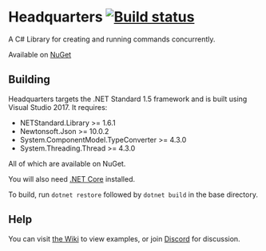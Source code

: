 # Headquarters [![Build status](https://ci.appveyor.com/api/projects/status/vf5m4027llet9l2a?svg=true)](https://ci.appveyor.com/project/QuiCM/headquarters) 
A C# Library for creating and running commands concurrently.


Available on [NuGet](https://www.nuget.org/packages/Headquarters)

## Building

Headquarters targets the .NET Standard 1.5 framework and is built using Visual Studio 2017. It requires:
* NETStandard.Library >= 1.6.1
* Newtonsoft.Json >= 10.0.2
* System.ComponentModel.TypeConverter >= 4.3.0
* System.Threading.Thread >= 4.3.0

All of which are available on NuGet.

You will also need [.NET Core](https://docs.microsoft.com/en-us/dotnet/core/get-started) installed.

To build, run `dotnet restore` followed by `dotnet build` in the base directory.

## Help

You can visit [the Wiki](../../wiki) to view examples, or join [Discord](https://discord.gg/s6xSJFD) for discussion.